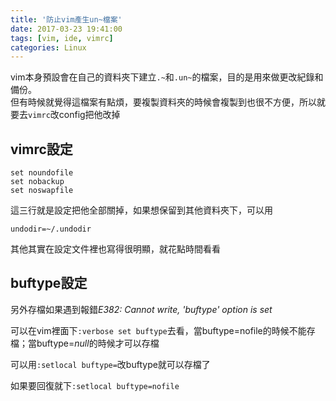 ```yaml
---
title: '防止vim產生un~檔案'
date: 2017-03-23 19:41:00
tags: [vim, ide, vimrc]
categories: Linux
---
```


vim本身預設會在自己的資料夾下建立`.~`和`.un~`的檔案，目的是用來做更改紀錄和備份。  
但有時候就覺得這檔案有點煩，要複製資料夾的時候會複製到也很不方便，所以就要去`vimrc`改config把他改掉
	
<!--More-->

## vimrc設定
    
	set noundofile
    set nobackup
    set noswapfile

這三行就是設定把他全部關掉，如果想保留到其他資料夾下，可以用

	undodir=~/.undodir

其他其實在設定文件裡也寫得很明顯，就花點時間看看

## buftype設定

另外存檔如果遇到報錯*E382: Cannot write, 'buftype' option is set*

可以在vim裡面下`:verbose set buftype`去看，當buftype=nofile的時候不能存檔；當buftype=*null*的時候才可以存檔

可以用`:setlocal buftype=`改buftype就可以存檔了

如果要回復就下`:setlocal buftype=nofile`
